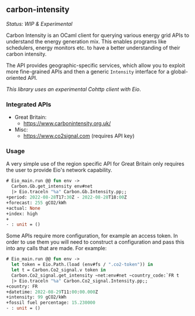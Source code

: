 carbon-intensity
----------------

*Status: WIP & Experimental*

Carbon Intensity is an OCaml client for querying various energy grid APIs to understand the energy generation mix. This enables programs like schedulers, energy monitors etc. to have a better understanding of their carbon intensity.

The API provides geographic-specific services, which allow you to exploit more fine-grained APIs and then a generic `Intensity` interface for a global-oriented API.

*This library uses an experimental Cohttp client with Eio*.

### Integrated APIs

 - Great Britain:
    + https://www.carbonintensity.org.uk/
 - Misc:
    + https://www.co2signal.com (requires API key)

### Usage

A very simple use of the region specific API for Great Britain only requires the user to provide Eio's network capability.

<!-- $MDX non-deterministic=output -->
```ocaml
# Eio_main.run @@ fun env ->
  Carbon.Gb.get_intensity env#net
  |> Eio.traceln "%a" Carbon.Gb.Intensity.pp;;
+period: 2022-08-28T17:30Z - 2022-08-28T18:00Z
+forecast: 255 gCO2/kWh
+actual: None
+index: high
+
- : unit = ()
```

Some APIs require more configuration, for example an access token. In order to use them you will need to construct a configuration and pass this into any calls that are made. For example:

<!-- $MDX non-deterministic=output -->
```ocaml
# Eio_main.run @@ fun env ->
  let token = Eio.Path.(load (env#fs / ".co2-token")) in
  let t = Carbon.Co2_signal.v token in
  Carbon.Co2_signal.get_intensity ~net:env#net ~country_code:`FR t
  |> Eio.traceln "%a" Carbon.Co2_signal.Intensity.pp;;
+country: FR
+datetime: 2022-08-29T11:00:00.000Z
+intensity: 99 gCO2/kWh
+fossil fuel percentage: 15.230000
- : unit = ()
```

